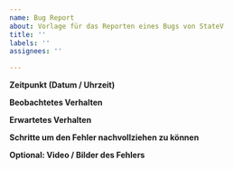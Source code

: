 ```yaml
---
name: Bug Report
about: Vorlage für das Reporten eines Bugs von StateV
title: ''
labels: ''
assignees: ''

---
```


<!-- Bitte die Vorlage unten vollständig ausfüllen -->

**Zeitpunkt (Datum / Uhrzeit)**
<!-- Wann exakt (Datum / Uhrzeit) ist der Fehler beobachtet worden -->

**Beobachtetes Verhalten**
<!--- Beschreibe den Fehler -->

**Erwartetes Verhalten**
<!--- Beschreibe wie es richtigerweise sein sollte -->

**Schritte um den Fehler nachvollziehen zu können**
<!--- Beschreibe Schritt für Schritt wie man den Fehler nachstellen kann -->

**Optional: Video / Bilder des Fehlers**
<!--- Falls du ein Video oder Bild vom Fehler gemacht hast, dann kannst du diesen hier einfügen. Dies geht ganz einfach per Drag & Drop -->
